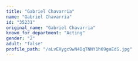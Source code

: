 ```yaml
---
title: "Gabriel Chavarria"
name: "Gabriel Chavarria"
id: "35231"
original_name: "Gabriel Chavarria"
known_for_department: "Acting"
gender: "2"
adult: "false"
profile_path: "/aLvEXygc9wN4DqTNNY1h69gaEdS.jpg"
---
```

